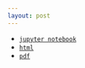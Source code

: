 ```yaml
---
layout: post
---
```

* [`jupyter notebook`](week_1/week_1_4-4-19.ipynb)
* [`html`](week_1/week_1_4-4-19.slides.html)
* [`pdf`](week_1/week_1_4-4-19.pdf)
